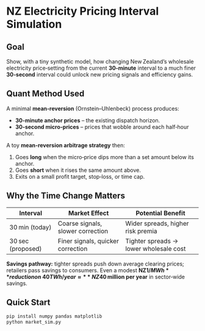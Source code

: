 # NZ Electricity Pricing Interval Simulation

## Goal
Show, with a tiny synthetic model, how changing New Zealand’s wholesale electricity price‑setting from the current **30‑minute** interval to a much finer **30‑second** interval could unlock new pricing signals and efficiency gains.

## Quant Method Used
A minimal **mean‑reversion** (Ornstein–Uhlenbeck) process produces:

* **30‑minute anchor prices** – the existing dispatch horizon.
* **30‑second micro‑prices** – prices that wobble around each half‑hour anchor.

A toy **mean‑reversion arbitrage strategy** then:
1. Goes **long** when the micro‑price dips more than a set amount below its anchor.
2. Goes **short** when it rises the same amount above.
3. Exits on a small profit target, stop‑loss, or time cap.

## Why the Time Change Matters
| Interval | Market Effect | Potential Benefit |
|----------|---------------|-------------------|
| 30 min (today) | Coarse signals, slower correction | Wider spreads, higher risk premia |
| 30 sec (proposed) | Finer signals, quicker correction | Tighter spreads → lower wholesale cost |

**Savings pathway:** tighter spreads push down average clearing prices; retailers pass savings to consumers.  Even a modest **NZ$1/MWh** reduction on ~40 TWh/year ≈ **NZ$40 million per year** in sector‑wide savings.

## Quick Start
```bash
pip install numpy pandas matplotlib
python market_sim.py

